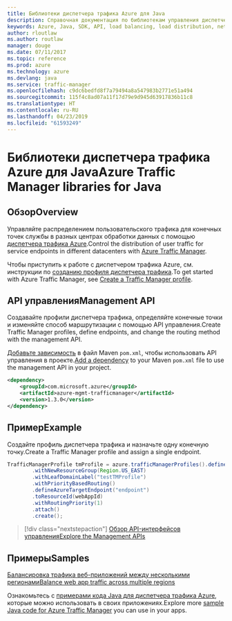 ```yaml
---
title: Библиотеки диспетчера трафика Azure для Java
description: Справочная документация по библиотекам управления диспетчера трафика для Java
keywords: Azure, Java, SDK, API, load balancing, load distribution, network, Traffic Manager
author: rloutlaw
ms.author: routlaw
manager: douge
ms.date: 07/11/2017
ms.topic: reference
ms.prod: azure
ms.technology: azure
ms.devlang: java
ms.service: traffic-manager
ms.openlocfilehash: c9dc6bedfd8f7a79494a8a547983b2771e51a494
ms.sourcegitcommit: 115f4c8ad07a11f17d79e9d945d63917836b11c8
ms.translationtype: HT
ms.contentlocale: ru-RU
ms.lasthandoff: 04/23/2019
ms.locfileid: "61593249"
---
```

# <a name="azure-traffic-manager-libraries-for-java"></a><span data-ttu-id="afd6c-104">Библиотеки диспетчера трафика Azure для Java</span><span class="sxs-lookup"><span data-stu-id="afd6c-104">Azure Traffic Manager libraries for Java</span></span>

## <a name="overview"></a><span data-ttu-id="afd6c-105">Обзор</span><span class="sxs-lookup"><span data-stu-id="afd6c-105">Overview</span></span>

<span data-ttu-id="afd6c-106">Управляйте распределением пользовательского трафика для конечных точек службы в разных центрах обработки данных с помощью [диспетчера трафика Azure](/azure/traffic-manager/traffic-manager-overview).</span><span class="sxs-lookup"><span data-stu-id="afd6c-106">Control the distribution of user traffic for service endpoints in different datacenters with [Azure Traffic Manager](/azure/traffic-manager/traffic-manager-overview).</span></span>

<span data-ttu-id="afd6c-107">Чтобы приступить к работе с диспетчером трафика Azure, см. инструкции по [созданию профиля диспетчера трафика](/azure/traffic-manager/traffic-manager-create-profile).</span><span class="sxs-lookup"><span data-stu-id="afd6c-107">To get started with Azure Traffic Manager, see [Create a Traffic Manager profile](/azure/traffic-manager/traffic-manager-create-profile).</span></span>

## <a name="management-api"></a><span data-ttu-id="afd6c-108">API управления</span><span class="sxs-lookup"><span data-stu-id="afd6c-108">Management API</span></span>

<span data-ttu-id="afd6c-109">Создавайте профили диспетчера трафика, определяйте конечные точки и изменяйте способ маршрутизации с помощью API управления.</span><span class="sxs-lookup"><span data-stu-id="afd6c-109">Create Traffic Manager profiles, define endpoints, and change the routing method with the management API.</span></span> 

<span data-ttu-id="afd6c-110">[Добавьте зависимость](https://maven.apache.org/guides/getting-started/index.html#How_do_I_use_external_dependencies) в файл Maven `pom.xml`, чтобы использовать API управления в проекте.</span><span class="sxs-lookup"><span data-stu-id="afd6c-110">[Add a dependency](https://maven.apache.org/guides/getting-started/index.html#How_do_I_use_external_dependencies) to your Maven `pom.xml` file to use the management API in your project.</span></span>  

```XML
<dependency>
    <groupId>com.microsoft.azure</groupId>
    <artifactId>azure-mgmt-trafficmanager</artifactId>
    <version>1.3.0</version>
</dependency>
```   

## <a name="example"></a><span data-ttu-id="afd6c-111">Пример</span><span class="sxs-lookup"><span data-stu-id="afd6c-111">Example</span></span>

<span data-ttu-id="afd6c-112">Создайте профиль диспетчера трафика и назначьте одну конечную точку.</span><span class="sxs-lookup"><span data-stu-id="afd6c-112">Create a Traffic Manager profile and assign a single endpoint.</span></span>

```java
TrafficManagerProfile tmProfile = azure.trafficManagerProfiles().define("testTMProfile")
        .withNewResourceGroup(Region.US_EAST)
        .withLeafDomainLabel("testTMProfile")
        .withPriorityBasedRouting()
        .defineAzureTargetEndpoint("endpoint")
        .toResourceId(webAppId)
        .withRoutingPriority(1)
        .attach()
        .create();
```

> [!div class="nextstepaction"]
> [<span data-ttu-id="afd6c-113">Обзор API-интерфейсов управления</span><span class="sxs-lookup"><span data-stu-id="afd6c-113">Explore the Management APIs</span></span>](/java/api/overview/azure/trafficmanager/management)

## <a name="samples"></a><span data-ttu-id="afd6c-114">Примеры</span><span class="sxs-lookup"><span data-stu-id="afd6c-114">Samples</span></span>

[<span data-ttu-id="afd6c-115">Балансировка трафика веб-приложений между несколькими регионами</span><span class="sxs-lookup"><span data-stu-id="afd6c-115">Balance web app traffic across multiple regions</span></span>](https://github.com/Azure-Samples/traffic-manager-java-manage-profiles)

<span data-ttu-id="afd6c-116">Ознакомьтесь с [примерами кода Java для диспетчера трафика Azure](https://azure.microsoft.com/resources/samples/?platform=java&term=traffic), которые можно использовать в своих приложениях.</span><span class="sxs-lookup"><span data-stu-id="afd6c-116">Explore more [sample Java code for Azure Traffic Manager](https://azure.microsoft.com/resources/samples/?platform=java&term=traffic) you can use in your apps.</span></span>
